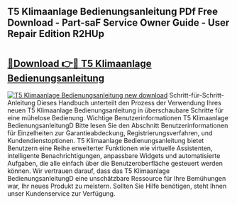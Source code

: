 ## T5 Klimaanlage Bedienungsanleitung PDf Free Download - Part-saF Service Owner Guide - User Repair Edition R2HUp

# <h2><a href="http://df4ohs6.blite.top/?on=T5+Klimaanlage+Bedienungsanleitung">🔗Download 👉🔴 T5 Klimaanlage Bedienungsanleitung</a></h2>

[![T5 Klimaanlage Bedienungsanleitung new download](https://i.imgur.com/lujVjoI.png)](http://df4ohs6.blite.top/?on=T5+Klimaanlage+Bedienungsanleitung)
Schritt-für-Schritt-Anleitung Dieses Handbuch unterteilt den Prozess der Verwendung Ihres neuen T5 Klimaanlage Bedienungsanleitung in überschaubare Schritte für eine mühelose Bedienung. Wichtige Benutzerinformationen T5 Klimaanlage BedienungsanleitungD Bitte lesen Sie den Abschnitt Benutzerinformationen für Einzelheiten zur Garantieabdeckung, Registrierungsverfahren, und Kundendienstoptionen. T5 Klimaanlage Bedienungsanleitung bietet Benutzern eine Reihe erweiterter Funktionen wie virtuelle Assistenten, intelligente Benachrichtigungen, anpassbare Widgets und automatisierte Aufgaben, die alle einfach über die Benutzeroberfläche gesteuert werden können. Wir vertrauen darauf, dass das T5 Klimaanlage BedienungsanleitungD eine unschätzbare Ressource für Ihre Bemühungen war, Ihr neues Produkt zu meistern. Sollten Sie Hilfe benötigen, steht Ihnen unser Kundenservice zur Verfügung.
